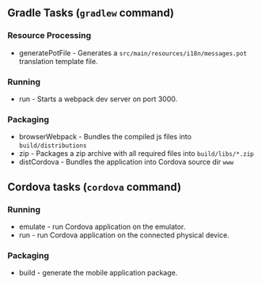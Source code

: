 ## Gradle Tasks (`gradlew` command)

### Resource Processing
* generatePotFile - Generates a `src/main/resources/i18n/messages.pot` translation template file.
### Running
* run - Starts a webpack dev server on port 3000.
### Packaging
* browserWebpack - Bundles the compiled js files into `build/distributions`
* zip - Packages a zip archive with all required files into `build/libs/*.zip`
* distCordova - Bundles the application into Cordova source dir `www`

## Cordova tasks (`cordova` command)
### Running
* emulate - run Cordova application on the emulator.
* run - run Cordova application on the connected physical device.
### Packaging
* build - generate the mobile application package.
